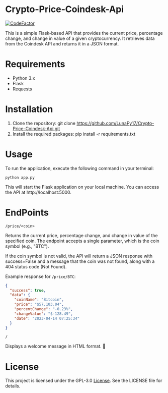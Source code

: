 Crypto-Price-Coindesk-Api
=======
[![CodeFactor](https://www.codefactor.io/repository/github/lunapy17/crypto-price-coindesk-api/badge/main)](https://www.codefactor.io/repository/github/lunapy17/crypto-price-coindesk-api/overview/main)

This is a simple Flask-based API that provides the current price, percentage change, and change in value of a given cryptocurrency. It retrieves data from the Coindesk API and returns it in a JSON format.

# Requirements

* Python 3.x
* Flask
* Requests

# Installation

1. Clone the repository: git clone https://github.com/LunaPy17/Crypto-Price-Coindesk-Api.git
2. Install the required packages: pip install -r requirements.txt

# Usage

To run the application, execute the following command in your terminal:

```
python app.py
```

This will start the Flask application on your local machine. You can access the API at http://localhost:5000.

# EndPoints

`/price/<coin>`

Returns the current price, percentage change, and change in value of the specified coin. The endpoint accepts a single parameter, which is the coin symbol (e.g., "BTC").

If the coin symbol is not valid, the API will return a JSON response with success=False and a message that the coin was not found, along with a 404 status code (Not Found).

Example response for `/price/BTC`:

```json
{
  "success": true,
  "data": {
    "coinName": "Bitcoin",
    "price": "$57,103.04",
    "percentChange": "-0.23%",
    "changeValue": "$-128.49",
    "date": "2023-04-14 07:25:34"
  }
}
```

`/`

Displays a welcome message in HTML format. 🌹

# License

This project is licensed under the GPL-3.0 [License](https://github.com/LunaPy17/Crypto-Price-Coindesk-Api/blob/main/LICENSE). See the LICENSE file for details.
